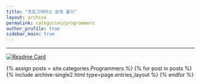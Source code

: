 ```yaml
---
title: "프로그래머스 문제 풀이"
layout: archive
permalink: categories/programmers
author_profile: true
sidebar_main: true
---
```


<!-- 공백이 포함되어 있는 카테고리 이름의 경우 site.categories.['a b c'] 이런식으로! -->

***

[![Readme Card](https://github-readme-stats.vercel.app/api/pin/?username=djcho&repo=practice-coding-test)](https://github.com/djcho/practice-coding-test)

{% assign posts = site.categories.Programmers %}
{% for post in posts %} {% include archive-single2.html type=page.entries_layout %} {% endfor %}
